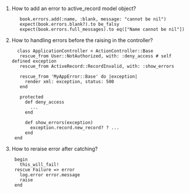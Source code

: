 1. How to add an error to active_record model object?
    
          book.errors.add(:name, :blank, message: "cannot be nil")
          expect(book.errors.blank?).to be_falsy
          expect(book.errors.full_messages).to eq(["Name cannot be nil"])
2. How to handling errors before the raising in the controller?
    
         class ApplicationController < ActionController::Base
          rescue_from User::NotAuthorized, with: :deny_access # self defined exception
          rescue_from ActiveRecord::RecordInvalid, with: :show_errors

          rescue_from 'MyAppError::Base' do |exception|
            render xml: exception, status: 500
          end

          protected
            def deny_access
              ...
            end

            def show_errors(exception)
              exception.record.new_record? ? ...
            end
        end
3. How to reraise error after catching?

        begin
          this_will_fail!
        rescue Failure => error
          log.error error.message
          raise
        end
